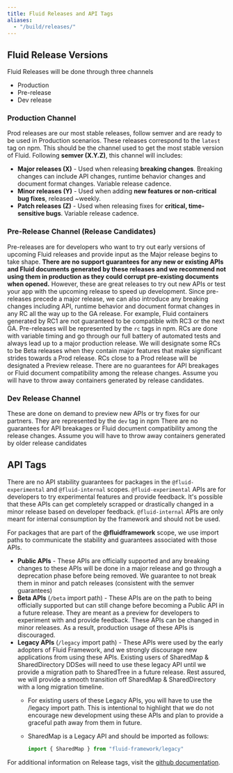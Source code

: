 ```yaml
---
title: Fluid Releases and API Tags
aliases:
  - "/build/releases/"
---
```



## Fluid Release Versions

Fluid Releases will be done through three channels

-   Production
-   Pre-release
-   Dev release

### Production Channel

Prod releases are our most stable releases, follow semver and are ready to be used in Production scenarios. These releases correspond to the `latest` tag on npm. This should be the channel used to get the most stable version of Fluid. Following **semver (X.Y.Z)**, this channel will includes:

-   **Major releases (X)** - Used when releasing **breaking changes**. Breaking changes can include API changes, runtime behavior changes and document format changes. Variable release cadence.
-   **Minor releases (Y)** - Used when adding **new features or non-critical bug fixes**, released ~weekly.
-   **Patch releases (Z)** - Used when releasing fixes for **critical, time-sensitive bugs**. Variable release cadence.

### Pre-Release Channel (Release Candidates)

Pre-releases are for developers who want to try out early versions of upcoming Fluid releases and provide input as the Major release begins to take shape. **There are no support guarantees for any new or existing APIs and Fluid documents generated by these releases and we recommend not using them in production as they could corrupt pre-existing documents when opened.** However, these are great releases to try out new APIs or test your app with the upcoming release to speed up development. Since pre-releases precede a major release, we can also introduce any breaking changes including API, runtime behavior and document format changes in any RC all the way up to the GA release.
For example, Fluid containers generated by RC1 are not guaranteed to be compatible with RC3 or the next GA.
Pre-releases will be represented by the `rc` tags in npm.
RCs are done with variable timing and go through our full battery of automated tests and always lead up to a major production release.
We will designate some RCs to be Beta releases when they contain major features that make significant strides towards a Prod release. RCs close to a Prod release will be designated a Preview release.
There are no guarantees for API breakages or Fluid document compatibility among the release changes. Assume you will have to throw away containers generated by release candidates.

### Dev Release Channel

These are done on demand to preview new APIs or try fixes for our partners. They are represented by the `dev` tag in npm
There are no guarantees for API breakages or Fluid document compatibility among the release changes. Assume you will have to throw away containers generated by older release candidates

## API Tags

There are no API stability guarantees for packages in the `@fluid-experimental` and `@fluid-internal` scopes.
`@fluid-experimental` APIs are for developers to try experimental features and provide feedback. It's possible that these APIs can get completely scrapped or drastically changed in a minor release based on developer feedback.
`@fluid-internal` APIs are only meant for internal consumption by the framework and should not be used.

For packages that are part of the **@fluidframework** scope, we use import paths to communicate the stability and guarantees associated with those APIs.

-   **Public APIs** - These APIs are officially supported and any breaking changes to these APIs will be done in a major release and go through a deprecation phase before being removed. We guarantee to not break them in minor and patch releases (consistent with the semver guarantees)
-   **Beta APIs** (`/beta` import path) - These APIs are on the path to being officially supported but can still change before becoming a Public API in a future release. They are meant as a preview for developers to experiment with and provide feedback. These APIs can be changed in minor releases. As a result, production usage of these APIs is discouraged.
-   **Legacy APIs** (`/legacy` import path) - These APIs were used by the early adopters of Fluid Framework, and we strongly discourage new applications from using these APIs. Existing users of SharedMap & SharedDirectory DDSes will need to use these legacy API until we provide a migration path to SharedTree in a future release. Rest assured, we will provide a smooth transition off SharedMap & SharedDirectory with a long migration timeline.
    -   For existing users of these Legacy APIs, you will have to use the /legacy import path. This is intentional to highlight that we do not encourage new development using these APIs and plan to provide a graceful path away from them in future.
    -   SharedMap is a Legacy API and should be imported as follows:

        ```typescript
        import { SharedMap } from "fluid-framework/legacy"
        ```

For additional information on Release tags, visit the [github documentation](https://github.com/microsoft/FluidFramework/wiki/Release-Tags).
